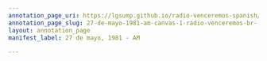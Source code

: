 ```yaml
---
annotation_page_uri: https://lgsump.github.io/radio-venceremos-spanish/annotations/27-de-mayo-1981-am-canvas-1-radio-venceremos-br--fmln.json
annotation_page_slug: 27-de-mayo-1981-am-canvas-1-radio-venceremos-br--fmln
layout: annotation_page
manifest_label: 27 de mayo, 1981 - AM

---
```

